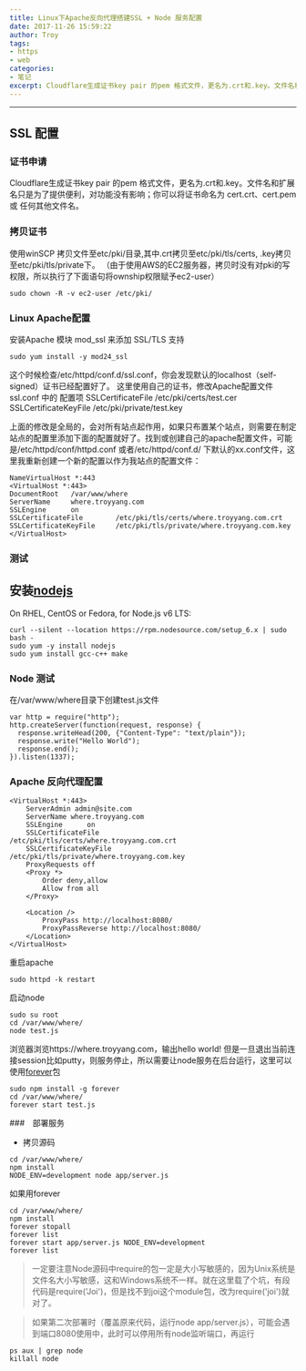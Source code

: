 ```yaml
---
title: Linux下Apache反向代理搭建SSL + Node 服务配置
date: 2017-11-26 15:59:22
author: Troy
tags:
- https
- web
categories:
- 笔记
excerpt: Cloudflare生成证书key pair 的pem 格式文件，更名为.crt和.key。文件名和扩展名只是为了提供便利，对功能没有影响；你可以将证书命名为 cert.crt、cert.pem 或 任何其他文件名...
---
```

***

## SSL 配置
### 证书申请 
Cloudflare生成证书key pair 的pem 格式文件，更名为.crt和.key。文件名和扩展名只是为了提供便利，对功能没有影响；你可以将证书命名为 cert.crt、cert.pem 或 任何其他文件名。
### 拷贝证书
使用winSCP 拷贝文件至etc/pki/目录,其中.crt拷贝至etc/pki/tls/certs, .key拷贝至etc/pki/tls/private下。 （由于使用AWS的EC2服务器，拷贝时没有对pki的写权限，所以执行了下面语句将ownship权限赋予ec2-user）
```
sudo chown -R -v ec2-user /etc/pki/
```
### Linux Apache配置
安装Apache 模块 mod_ssl 来添加 SSL/TLS 支持
```
sudo yum install -y mod24_ssl
```
这个时候检查/etc/httpd/conf.d/ssl.conf，你会发现默认的localhost（self-signed）证书已经配置好了。
这里使用自己的证书，修改Apache配置文件 ssl.conf 中的 配置项
SSLCertificateFile /etc/pki/certs/test.cer
SSLCertificateKeyFile /etc/pki/private/test.key

上面的修改是全局的，会对所有站点起作用，如果只布置某个站点，则需要在制定站点的配置里添加下面的配置就好了。找到或创建自己的apache配置文件，可能是/etc/httpd/conf/httpd.conf 或者/etc/httpd/conf.d/ 下默认的xx.conf文件，这里我重新创建一个新的配置以作为我站点的配置文件：
```
NameVirtualHost *:443
<VirtualHost *:443>
DocumentRoot   /var/www/where
ServerName     where.troyyang.com
SSLEngine      on
SSLCertificateFile        /etc/pki/tls/certs/where.troyyang.com.crt
SSLCertificateKeyFile     /etc/pki/tls/private/where.troyyang.com.key
</VirtualHost>
```

### 测试

## 安装[nodejs](https://nodejs.org/en/download/package-manager/)
On RHEL, CentOS or Fedora, for Node.js v6 LTS:
```
curl --silent --location https://rpm.nodesource.com/setup_6.x | sudo bash -
sudo yum -y install nodejs
sudo yum install gcc-c++ make
```

### Node 测试
在/var/www/where目录下创建test.js文件
```
var http = require("http");
http.createServer(function(request, response) {
  response.writeHead(200, {"Content-Type": "text/plain"});
  response.write("Hello World");
  response.end();
}).listen(1337);
```

### Apache 反向代理配置
```
<VirtualHost *:443>
    ServerAdmin admin@site.com
    ServerName where.troyyang.com
    SSLEngine      on
    SSLCertificateFile        /etc/pki/tls/certs/where.troyyang.com.crt
    SSLCertificateKeyFile     /etc/pki/tls/private/where.troyyang.com.key
    ProxyRequests off
    <Proxy *>
        Order deny,allow
        Allow from all
    </Proxy>

    <Location />
        ProxyPass http://localhost:8080/
        ProxyPassReverse http://localhost:8080/
    </Location>
</VirtualHost>
```
重启apache
```
sudo httpd -k restart
```
启动node
```
sudo su root 
cd /var/www/where/
node test.js
```
浏览器浏览https://where.troyyang.com，输出hello world! 但是一旦退出当前连接session比如putty，则服务停止，所以需要让node服务在后台运行，这里可以使用[forever](https://www.npmjs.com/package/forever)包
```
sudo npm install -g forever
cd /var/www/where/
forever start test.js
```

###　部署服务
- 拷贝源码

```
cd /var/www/where/
npm install
NODE_ENV=development node app/server.js
```
如果用forever
```
cd /var/www/where/
npm install
forever stopall
forever list
forever start app/server.js NODE_ENV=development
forever list
```

>一定要注意Node源码中require的包一定是大小写敏感的，因为Unix系统是文件名大小写敏感，这和Windows系统不一样。就在这里载了个坑，有段代码是require('Joi')，但是找不到joi这个module包，改为require('joi')就对了。

>如果第二次部署时（覆盖原来代码，运行node app/server.js），可能会遇到端口8080使用中，此时可以停用所有node监听端口，再运行
```
ps aux | grep node
killall node
```




